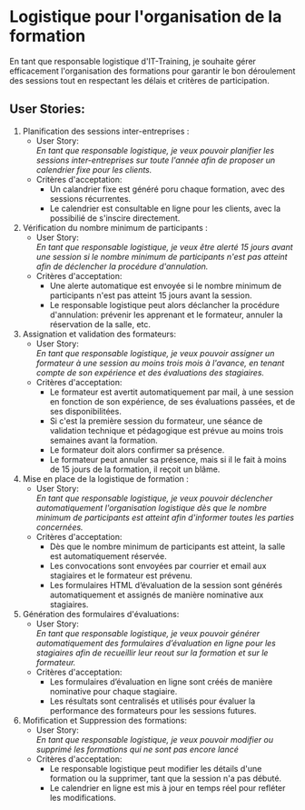 # Logistique pour l'organisation de la formation

En tant que responsable logistique d'IT-Training, je souhaite gérer efficacement l'organisation des formations pour garantir le bon déroulement des sessions tout en respectant les délais et critères de participation.

## User Stories:
1. Planification des sessions inter-entreprises :
    - User Story:  
    *En tant que responsable logistique, je veux pouvoir planifier les sessions inter-entreprises sur toute l'année afin de proposer un calendrier fixe pour les clients.*
    - Critères d'acceptation:
        - Un calandrier fixe est généré poru chaque formation, avec des sessions récurrentes.
        - Le calendrier est consultable en ligne pour les clients, avec la possibilié de s'inscire directement.
2. Vérification du nombre minimum de participants :
    - User Story:  
    *En tant que responsable logistique, je veux être alerté 15 jours avant une session si le nombre minimum de participants n'est pas atteint afin de déclencher la procédure d'annulation.*
    - Critères d'acceptation:
        - Une alerte automatique est envoyée si le nombre minimum de participants n'est pas atteint 15 jours avant la session.
        - Le responsable logistique peut alors déclancher la procédure d'annulation: prévenir les apprenant et le formateur, annuler la réservation de la salle, etc.
3. Assignation et validation des formateurs:
    - User Story:  
    *En tant que responsable logistique, je veux pouvoir assigner un formateur à une session au moins trois mois à l'avance, en tenant compte de son expérience et des évaluations des stagiaires.*
    - Critères d'acceptation:
        - Le formateur est avertit automatiquement par mail, à une session en fonction de son expérience, de ses évaluations passées, et de ses disponibilitées.
        - Si c'est la première session du formateur, une séance de validation technique et pédagogique est prévue au moins trois semaines avant la formation.
        - Le formateur doit alors confirmer sa présence.
        - Le formateur peut annuler sa présence, mais si il le fait à moins de 15 jours de la formation, il reçoit un blâme.
4. Mise en place de la logistique de formation :
    - User Story:   
    *En tant que responsable logistique, je veux pouvoir déclencher automatiquement l'organisation logistique dès que le nombre minimum de participants est atteint afin d'informer toutes les parties concernées.*
    - Critères d'acceptation:
        - Dès que le nombre minimum de participants est atteint, la salle est automatiquement réservée.
        - Les convocations sont envoyées par courrier et email aux stagiaires et le formateur est prévenu.
        - Les formulaires HTML d’évaluation de la session sont générés automatiquement et assignés de manière nominative aux stagiaires.
5. Génération des formulaires d'évaluations:
    - User Story:  
    *En tant que responsable logistique, je veux pouvoir générer automatiquement des formulaires d’évaluation en ligne pour les stagiaires afin de recueillir leur reout sur la formation et sur le formateur.*
    - Critères d'acceptation:
        - Les formulaires d’évaluation en ligne sont créés de manière nominative pour chaque stagiaire.
        - Les résultats sont centralisés et utilisés pour évaluer la performance des formateurs pour les sessions futures.
6. Mofification et Suppression des formations:
    - User Story:  
    *En tant que responsable logistique, je veux pouvoir modifier ou supprimé les formations qui ne sont pas encore lancé*
    - Critères d'acceptation:
        - Le responsable logistique peut modifier les détails d'une formation ou la supprimer, tant que la session n'a pas débuté.
        - Le calendrier en ligne est mis à jour en temps réel pour refléter les modifications.